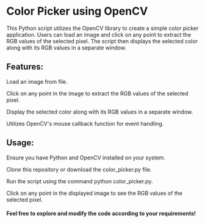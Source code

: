 # Color Picker using OpenCV

This Python script utilizes the OpenCV library to create a simple color picker application. Users can load an image and click on any point to extract the RGB values of the selected pixel. The script then displays the selected color along with its RGB values in a separate window.

## Features:

Load an image from file.

Click on any point in the image to extract the RGB values of the selected pixel.

Display the selected color along with its RGB values in a separate window.

Utilizes OpenCV's mouse callback function for event handling.

## Usage:
Ensure you have Python and OpenCV installed on your system.

Clone this repository or download the color_picker.py file.

Run the script using the command python color_picker.py.

Click on any point in the displayed image to see the RGB values of the selected pixel.

#### Feel free to explore and modify the code according to your requirements!
